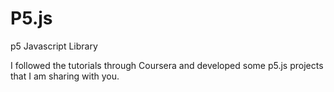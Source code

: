 # P5.js
p5 Javascript Library

I followed the tutorials through Coursera and developed some p5.js projects that I am sharing with you.
